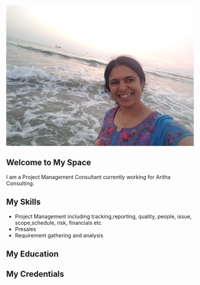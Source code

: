  ![Uma A](20201228_181659.jpg)

## Welcome to My Space
I am a Project Management Consultant currently working for Aritha Consulting.


## My Skills
- Project Management including tracking,reporting, quality, people, issue, scope,schedule, risk, financials etc
- Presales
- Requirement gathering and analysis

## My Education



## My Credentials
